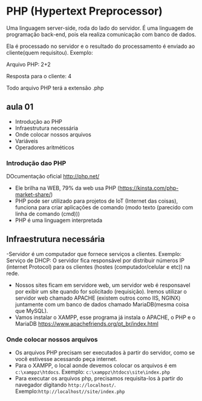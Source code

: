 # PHP (Hypertext Preprocessor)
Uma linguagem server-side, roda do lado do servidor. É uma linguagem de programação back-end, pois ela realiza comunicação com banco de dados.

Ela é processado no servidor e o resultado do processamento é enviado ao cliente(quem requisitou). Exemplo:

Arquivo PHP: 2+2

Resposta para o cliente: 4

Todo arquivo PHP terá a extensão .php

## aula 01
- Introdução ao PHP
- Infraestrutura necessária
- Onde colocar nossos arquivos
- Variáveis
- Operadores aritméticos

### Introdução dao PHP
DOcumentação oficial http://php.net/
- Ele brilha na WEB, 79% da web usa PHP (https://kinsta.com/php-market-share/)
 - PHP pode ser utilizado para projetos de IoT (Internet das coisas), funciona para criar aplicações de comando (modo texto (parecido com linha de comando (cmd)))
 - PHP é uma linguagem interpretada

 ## Infraestrutura necessária
 -Servidor é um computador que fornece serviços a clientes. Exemplo: Serviço de DHCP: O servidor fica responsável por distribuir números IP (internet Protocol) para os clientes (hostes (computador/celular e etc)) na rede.
 - Nossos sites ficam em servidore web, um servidor web é responsavel por exibir um site quando for solicitado (requisição). Iremos utilizar o servidor web chamado APACHE (existem outros como IIS, NGINX) juntamente com um banco de dados chamado MariaDB(mesma coisa que MySQL).
 - Vamos instalar o  XAMPP, esse programa já instala o APACHE, o PHP e o MariaDB https://www.apachefriends.org/pt_br/index.html

### Onde colocar nossos arquivos
- Os arquivos PHP precisam ser executados à partir do servidor, como se você estivesse acessando peça internet.
- Para o XAMPP, o local aonde devemos colocar os arquivos é em `c:\xamppz\htdocs`. Exemplo: `c:\xamppz\htdocs\site\index.php`
- Para executar os arquivos php, precisamos requisita-los à partir do navegador digitando `http://localhost/`. Exemplo:`http://localhost//site/index.php`
